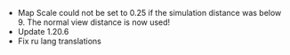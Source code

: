 - Map Scale could not be set to 0.25 if the simulation distance was below 9. The normal view distance is now used!
- Update 1.20.6
- Fix ru lang translations